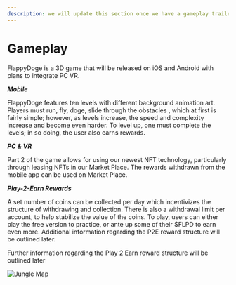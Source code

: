 ```yaml
---
description: we will update this section once we have a gameplay trailer
---
```


# Gameplay

FlappyDoge is a 3D game that will be released on iOS and Android with plans to integrate PC VR.

_**Mobile**_

FlappyDoge features ten levels with different background animation art. Players must run, fly, doge, slide through the obstacles , which at first is fairly simple; however, as levels increase, the speed and complexity increase and become even harder. To level up, one must complete the levels; in so doing, the user also earns rewards.

_**PC & VR**_

Part 2 of the game allows for using our newest NFT technology, particularly through leasing NFTs in our Market Place. The rewards withdrawn from the mobile app can be used on Market Place.

_**Play-2-Earn Rewards**_

A set number of coins can be collected per day which incentivizes the structure of withdrawing and collection. There is also a withdrawal limit per account, to help stabilize the value of the coins. To play, users can either play the free version to practice, or ante up some of their $FLPD to earn even more. Additional information regarding the P2E reward structure will be outlined later.

Further information regarding the Play 2 Earn reward structure will be outlined later

![Jungle Map](../.gitbook/assets/photo\_2022-02-12\_10-11-04.jpg)
